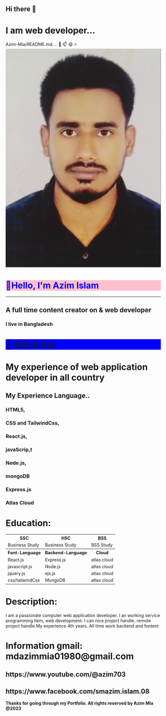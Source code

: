 <h2>Hi there 👋</h2>  
<h1>I am web developer...</h1>
Azim-Mia/README.md....  
💬 📫 😄 ⚡ 
<img src="./azim.jpg" alt="photos"/>
<h1 style="color:blue; background:pink;"> 👋Hello, I'm Azim Islam </h1> 
 <hr/>    
 <h2>A full time content creator on & web developer</h2>
 <h3>I live in Bangladesh</h3>  
 <h1 style="background:blue">👮 About me</h1>   
 <h1 >My experience of web application developer  in all country</h1>  
<h2 > My Experience Language..</h2>   
<h3 class="fa fa-facebook">HTML5,</h3>   
<h3>CSS and TailwindCss,</h3>       
 <h3> React.js,</h3>  
<h3>javaScrip,t</h3>   
<h3>Node.js,</h3>  
<h3>mongoDB</h3>  
<h3> Express.js</h3>  
<h3>Atlas Cloud </h3>
<h1>Education:</h1>  
<table style="width:100%">
  <tr>
    <th>SSC</th>
    <th>HSC</th>
    <th>BSS</th>
  </tr>
  <tr>
    <td>Business Study</td>
    <td>Business Study</td>
    <td>BSS Study</td>
  </tr>
  <tr>
    <th>Font-Language</th>
    <th>Backend-Language</th>
    <th>Cloud</th>
  </tr>
 <tr>
    <td>React.js</td>
    <td>Express.js</td>
    <td>atlas cloud</td>
  </tr>
 <tr>
    <td>javascript.js</td>
    <td>Node.js</td>
    <td>atlas cloud</td>
  </tr>
 <tr>
    <td>jquery.js</td>
    <td>ejs.js</td>
    <td>atlas cloud</td>
  </tr>
 <tr>
    <td>css/tailwindCss</td>
    <td>MongoDB</td>
    <td>atlas cloud</td>
  </tr>
</table>
<h1>Description:</h1>  
<p>I am a passionate computer web application developer. I an working service programming  Item, web development. I can nice project handle, remote project handle.My experience 4th years. All time work backend and fontent</p>  
 <h1>Information gmail: mdazimmia01980@gmail.com</h1>   
<h2>https://www.youtube.com/@azim703</h2>  

<h2>https://www.facebook.com/smazim.islam.08</h2>
<b>Thanks for going through my Portfolio. All rights reserved by Azim Mia @2023</b>
